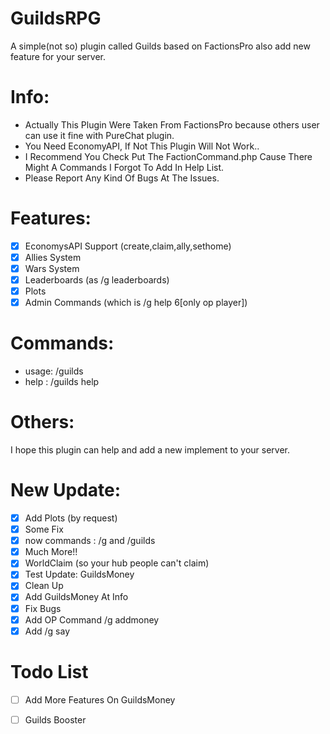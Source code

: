# GuildsRPG
A simple(not so) plugin called Guilds based on FactionsPro also add new feature for your server.

# Info:
- Actually This Plugin Were Taken From FactionsPro because others user can use it fine with PureChat plugin.
- You Need EconomyAPI, If Not This Plugin Will Not Work..
- I Recommend You Check Put The FactionCommand.php Cause There Might A Commands I Forgot To Add In Help List.
- Please Report Any Kind Of Bugs At The Issues.

# Features:

- [x] EconomysAPI Support (create,claim,ally,sethome)
- [x] Allies System
- [x] Wars System
- [x] Leaderboards (as /g leaderboards)
- [x] Plots
- [x] Admin Commands (which is /g help 6[only op player])

# Commands:

- usage: /guilds
- help : /guilds help

# Others:
I hope this plugin can help and add a new implement to your server.

# New Update:

- [x] Add Plots (by request)
- [x] Some Fix
- [x] now commands : /g and /guilds
- [x] Much More!!
- [x] WorldClaim (so your hub people can't claim)
- [x] Test Update: GuildsMoney
- [x] Clean Up
- [x] Add GuildsMoney At Info
- [x] Fix Bugs
- [x] Add OP Command /g addmoney <guilds> <money>
- [x] Add /g say <message>

# Todo List
- [ ] Add More Features On GuildsMoney
- [ ] Guilds Booster



